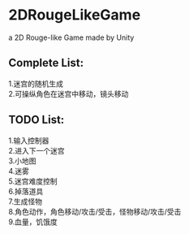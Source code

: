 # 2DRougeLikeGame
a 2D Rouge-like Game made by Unity

## Complete List:
1.迷宫的随机生成<br>
2.可操纵角色在迷宫中移动，镜头移动<br>

## TODO List:
1.输入控制器<br>
2.进入下一个迷宫<br>
3.小地图<br>
4.迷雾<br>
5.迷宫难度控制<br>
6.掉落道具<br>
7.生成怪物<br>
8.角色动作，角色移动/攻击/受击，怪物移动/攻击/受击<br>
9.血量，饥饿度
